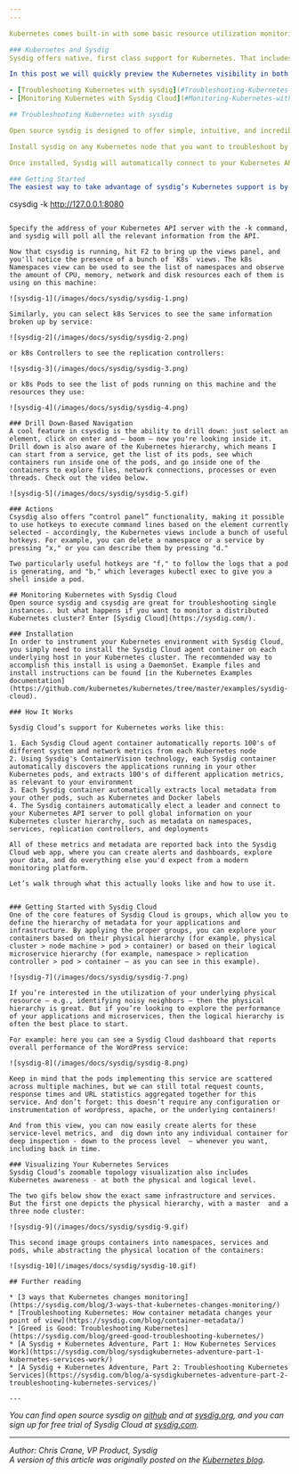 ```yaml
---
---

Kubernetes comes built-in with some basic resource utilization monitoring as described at the [Monitoring](/docs/user-guide/monitoring) user guide page. Here we describe how to utilize distributed, full-stack application monitoring and deep system troubleshooting for your Kubernetes cluster with Sysdig.

### Kubernetes and Sysdig
Sysdig offers native, first class support for Kubernetes. That includes [sysdig](http://www.sysdig.org/), an open source system troubleshooting tool, and [Sysdig Cloud](https://sysdig.com/), a monitoring solution that has been designed from the ground up to support containers and microservices.

In this post we will quickly preview the Kubernetes visibility in both open source sysdig and Sysdig Cloud, covering two primary use cases:

- [Troubleshooting Kubernetes with sysdig](#Troubleshooting-Kubernetes-with-sysdig) - start here if you're looking for an open source tool that offers deep visibility into a single Kubernetes instance
- [Monitoring Kubernetes with Sysdig Cloud](#Monitoring-Kubernetes-with-Sysdig-Cloud) - start here if you're looking for a commercial monitoring solution that offers metrics, dashboards, alerting, etc for a distributed Kubernetes cluster

## Troubleshooting Kubernetes with sysdig 

Open source sysdig is designed to offer simple, intuitive, and incredibly rich insight into all activity on a Linux machine, including inside containers. Sysdig is scriptable in Lua and includes a command line interface and a powerful interactive UI, csysdig, that runs in your terminal. Think of sysdig as strace + tcpdump + htop + iftop + lsof. With state of the art container visibility on top.

Install sysdig on any Kubernetes node that you want to troubleshoot by following the install instructions on [github](https://github.com/draios/sysdig/wiki/How%20to%20Install%20Sysdig%20for%20Linux) or [sysdig.org](http://www.sysdig.org/install/).

Once installed, Sysdig will automatically connect to your Kubernetes API server and poll information on your Kubernetes cluster hierarchy, including namespaces, services, replication controllers and labels. This metadata is then automatically correlated with the rich system, network, container and application data that is automatically collected by Sysdig's core instrumentation. 

### Getting Started
The easiest way to take advantage of sysdig’s Kubernetes support is by launching csysdig, the sysdig ncurses UI:

```
csysdig -k http://127.0.0.1:8080
```

Specify the address of your Kubernetes API server with the -k command, and sysdig will poll all the relevant information from the API.

Now that csysdig is running, hit F2 to bring up the views panel, and you'll notice the presence of a bunch of `K8s` views. The k8s Namespaces view can be used to see the list of namespaces and observe the amount of CPU, memory, network and disk resources each of them is using on this machine:  
 
![sysdig-1](/images/docs/sysdig/sysdig-1.png)

Similarly, you can select k8s Services to see the same information broken up by service:  
 
![sysdig-2](/images/docs/sysdig/sysdig-2.png)

or k8s Controllers to see the replication controllers:
 
![sysdig-3](/images/docs/sysdig/sysdig-3.png)

or k8s Pods to see the list of pods running on this machine and the resources they use:
 
![sysdig-4](/images/docs/sysdig/sysdig-4.png)

### Drill Down-Based Navigation  
A cool feature in csysdig is the ability to drill down: just select an element, click on enter and – boom – now you're looking inside it. Drill down is also aware of the Kubernetes hierarchy, which means I can start from a service, get the list of its pods, see which containers run inside one of the pods, and go inside one of the containers to explore files, network connections, processes or even threads. Check out the video below.
 
![sysdig-5](/images/docs/sysdig/sysdig-5.gif)

### Actions 
Csysdig also offers “control panel” functionality, making it possible to use hotkeys to execute command lines based on the element currently selected - accordingly, the Kubernetes views include a bunch of useful hotkeys. For example, you can delete a namespace or a service by pressing "x," or you can describe them by pressing "d."

Two particularly useful hotkeys are "f," to follow the logs that a pod is generating, and "b," which leverages kubectl exec to give you a shell inside a pod. 

## Monitoring Kubernetes with Sysdig Cloud 
Open source sysdig and csysdig are great for troubleshooting single instances.. but what happens if you want to monitor a distributed Kubernetes cluster? Enter [Sysdig Cloud](https://sysdig.com/).

### Installation
In order to instrument your Kubernetes environment with Sysdig Cloud, you simply need to install the Sysdig Cloud agent container on each underlying host in your Kubernetes cluster. The recommended way to accomplish this install is using a DaemonSet. Example files and install instructions can be found [in the Kubernetes Examples documentation](https://github.com/kubernetes/kubernetes/tree/master/examples/sysdig-cloud).

### How It Works

Sysdig Cloud’s support for Kubernetes works like this: 

1. Each Sysdig Cloud agent container automatically reports 100's of different system and network metrics from each Kubernetes node
2. Using Sysdig's ContainerVision technology, each Sysdig container automatically discovers the applications running in your other Kubernetes pods, and extracts 100's of different application metrics, as relevant to your environment
3. Each Sysdig container automatically extracts local metadata from your other pods, such as Kubernetes and Docker labels
4. The Sysdig containers automatically elect a leader and connect to your Kubernetes API server to poll global information on your Kubernetes cluster hierarchy, such as metadata on namespaces, services, replication controllers, and deployments

All of these metrics and metadata are reported back into the Sysdig Cloud web app, where you can create alerts and dashboards, explore your data, and do everything else you'd expect from a modern monitoring platform.

Let’s walk through what this actually looks like and how to use it.


### Getting Started with Sysdig Cloud
One of the core features of Sysdig Cloud is groups, which allow you to define the hierarchy of metadata for your applications and infrastructure. By applying the proper groups, you can explore your containers based on their physical hierarchy (for example, physical cluster > node machine > pod > container) or based on their logical microservice hierarchy (for example, namespace > replication controller > pod > container – as you can see in this example). 
 
![sysdig-7](/images/docs/sysdig/sysdig-7.png)

If you’re interested in the utilization of your underlying physical resource – e.g., identifying noisy neighbors – then the physical hierarchy is great. But if you’re looking to explore the performance of your applications and microservices, then the logical hierarchy is often the best place to start. 

For example: here you can see a Sysdig Cloud dashboard that reports overall performance of the WordPress service: 
 
![sysdig-8](/images/docs/sysdig/sysdig-8.png)

Keep in mind that the pods implementing this service are scattered across multiple machines, but we can still total request counts, response times and URL statistics aggregated together for this service. And don’t forget: this doesn’t require any configuration or instrumentation of wordpress, apache, or the underlying containers! 

And from this view, you can now easily create alerts for these service-level metrics, and  dig down into any individual container for deep inspection - down to the process level  – whenever you want, including back in time.

### Visualizing Your Kubernetes Services 
Sysdig Cloud’s zoomable topology visualization also includes Kubernetes awareness - at both the physical and logical level. 
 
The two gifs below show the exact same infrastructure and services. But the first one depicts the physical hierarchy, with a master  and a three node cluster:  

![sysdig-9](/images/docs/sysdig/sysdig-9.gif)

This second image groups containers into namespaces, services and pods, while abstracting the physical location of the containers:

![sysdig-10](/images/docs/sysdig/sysdig-10.gif)

## Further reading

* [3 ways that Kubernetes changes monitoring](https://sysdig.com/blog/3-ways-that-kubernetes-changes-monitoring/)
* [Troubleshooting Kubernetes: How container metadata changes your point of view](https://sysdig.com/blog/container-metadata/)
* [Greed is Good: Troubleshooting Kubernetes](https://sysdig.com/blog/greed-good-troubleshooting-kubernetes/)
* [A Sysdig + Kubernetes Adventure, Part 1: How Kubernetes Services Work](https://sysdig.com/blog/sysdigkubernetes-adventure-part-1-kubernetes-services-work/)
* [A Sysdig + Kubernetes Adventure, Part 2: Troubleshooting Kubernetes Services](https://sysdig.com/blog/a-sysdigkubernetes-adventure-part-2-troubleshooting-kubernetes-services/)

---  
```

  
*You can find open source sysdig on [github](https://github.com/draios/sysdig) and at [sysdig.org](http://www.sysdig.org/), and you can sign up for free trial of Sysdig Cloud at [sysdig.com](https://sysdig.com/).*  
  
---  
  
*Author: Chris Crane, VP Product, Sysdig*  
*A version of this article was originally posted on the [Kubernetes blog](http://blog.kubernetes.io/2015/11/monitoring-Kubernetes-with-Sysdig.html).*

